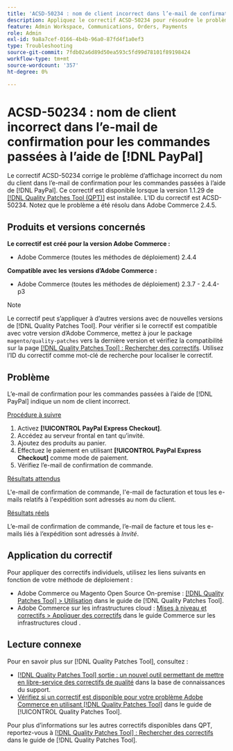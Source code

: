 ```yaml
---
title: 'ACSD-50234 : nom de client incorrect dans l’e-mail de confirmation pour les commandes passées à l’aide de  [!DNL PayPal]'
description: Appliquez le correctif ACSD-50234 pour résoudre le problème d’Adobe Commerce où le nom du client s’affiche incorrectement dans l’e-mail de confirmation pour les commandes passées à l’aide de  [!DNL PayPal].
feature: Admin Workspace, Communications, Orders, Payments
role: Admin
exl-id: 9a8a7cef-0166-4b4b-96a0-87fd4f1a0ef3
type: Troubleshooting
source-git-commit: 7fdb02a6d89d50ea593c5fd99d78101f89198424
workflow-type: tm+mt
source-wordcount: '357'
ht-degree: 0%

---
```


# ACSD-50234 : nom de client incorrect dans l’e-mail de confirmation pour les commandes passées à l’aide de [!DNL PayPal]

Le correctif ACSD-50234 corrige le problème d’affichage incorrect du nom du client dans l’e-mail de confirmation pour les commandes passées à l’aide de [!DNL PayPal]. Ce correctif est disponible lorsque la version 1.1.29 de [[!DNL Quality Patches Tool (QPT)]](https://experienceleague.adobe.com/en/docs/commerce-operations/tools/quality-patches-tool/quality-patches-tool-to-self-serve-quality-patches) est installée. L’ID du correctif est ACSD-50234. Notez que le problème a été résolu dans Adobe Commerce 2.4.5.

## Produits et versions concernés

**Le correctif est créé pour la version Adobe Commerce :**

* Adobe Commerce (toutes les méthodes de déploiement) 2.4.4

**Compatible avec les versions d’Adobe Commerce :**

* Adobe Commerce (toutes les méthodes de déploiement) 2.3.7 - 2.4.4-p3

>[!NOTE]
>
>Le correctif peut s’appliquer à d’autres versions avec de nouvelles versions de [!DNL Quality Patches Tool]. Pour vérifier si le correctif est compatible avec votre version d’Adobe Commerce, mettez à jour le package `magento/quality-patches` vers la dernière version et vérifiez la compatibilité sur la page [[!DNL Quality Patches Tool] : Rechercher des correctifs](https://experienceleague.adobe.com/tools/commerce-quality-patches/index.html). Utilisez l’ID du correctif comme mot-clé de recherche pour localiser le correctif.

## Problème

L’e-mail de confirmation pour les commandes passées à l’aide de [!DNL PayPal] indique un nom de client incorrect.

<u>Procédure à suivre</u>

1. Activez **[!UICONTROL PayPal Express Checkout]**.
1. Accédez au serveur frontal en tant qu’invité.
1. Ajoutez des produits au panier.
1. Effectuez le paiement en utilisant **[!UICONTROL PayPal Express Checkout]** comme mode de paiement.
1. Vérifiez l’e-mail de confirmation de commande.

<u>Résultats attendus</u>

L&#39;e-mail de confirmation de commande, l&#39;e-mail de facturation et tous les e-mails relatifs à l&#39;expédition sont adressés au nom du client.

<u>Résultats réels</u>

L’e-mail de confirmation de commande, l’e-mail de facture et tous les e-mails liés à l’expédition sont adressés à *Invité*.

## Application du correctif

Pour appliquer des correctifs individuels, utilisez les liens suivants en fonction de votre méthode de déploiement :

* Adobe Commerce ou Magento Open Source On-premise : [[!DNL Quality Patches Tool] > Utilisation](/help/tools/quality-patches-tool/usage.md) dans le guide de [!DNL Quality Patches Tool].
* Adobe Commerce sur les infrastructures cloud : [Mises à niveau et correctifs > Appliquer des correctifs](https://experienceleague.adobe.com/docs/commerce-cloud-service/user-guide/develop/upgrade/apply-patches.html) dans le guide Commerce sur les infrastructures cloud .

## Lecture connexe

Pour en savoir plus sur [!DNL Quality Patches Tool], consultez :

* [[!DNL Quality Patches Tool] sortie : un nouvel outil permettant de mettre en libre-service des correctifs de qualité](https://experienceleague.adobe.com/en/docs/commerce-operations/tools/quality-patches-tool/quality-patches-tool-to-self-serve-quality-patches) dans la base de connaissances du support.
* [Vérifiez si un correctif est disponible pour votre problème Adobe Commerce en utilisant [!DNL Quality Patches Tool]](/help/tools/quality-patches-tool/patches-available-in-qpt/check-patch-for-magento-issue-with-magento-quality-patches.md) dans le guide de [!UICONTROL Quality Patches Tool].


Pour plus d’informations sur les autres correctifs disponibles dans QPT, reportez-vous à [[!DNL Quality Patches Tool] : Rechercher des correctifs](https://experienceleague.adobe.com/tools/commerce-quality-patches/index.html) dans le guide de [!DNL Quality Patches Tool].
